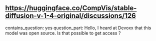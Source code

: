 ## https://huggingface.co/CompVis/stable-diffusion-v-1-4-original/discussions/126

contains_question: yes
question_part: Hello, I heard at Devoxx that this model was open source. Is that possible to get access ?